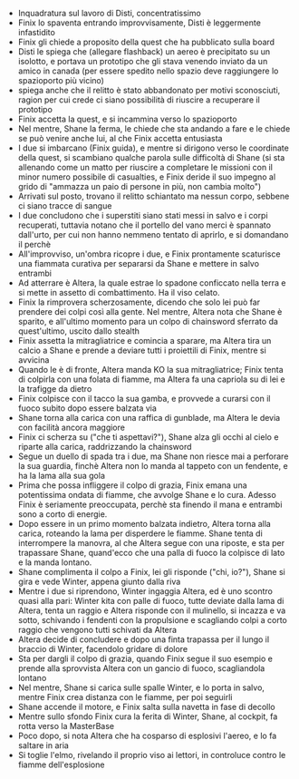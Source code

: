 
- Inquadratura sul lavoro di Disti, concentratissimo
- Finix lo spaventa entrando improvvisamente, Disti è leggermente infastidito
- Finix gli chiede a proposito della quest che ha pubblicato sulla board
- Disti le spiega che (allegare flashback) un aereo è precipitato su un isolotto, e portava un prototipo che gli stava venendo inviato da un amico in canada (per essere spedito nello spazio deve raggiungere lo spazioporto più vicino)
- spiega anche che il relitto è stato abbandonato per motivi sconosciuti, ragion per cui crede ci siano possibilità di riuscire a recuperare il prototipo
- Finix accetta la quest, e si incammina verso lo spazioporto
- Nel mentre, Shane la ferma, le chiede che sta andando a fare e le chiede se può venire anche lui, al che Finix accetta entusiasta
- I due si imbarcano (Finix guida), e mentre si dirigono verso le coordinate della quest, si scambiano qualche parola sulle difficoltà di Shane (si sta allenando come un matto per riuscire a completare le missioni con il minor numero possibile di casualties, e Finix deride il suo impegno al grido di "ammazza un paio di persone in più, non cambia molto")
- Arrivati sul posto, trovano il relitto schiantato ma nessun corpo, sebbene ci siano tracce di sangue
- I due concludono che i superstiti siano stati messi in salvo e i corpi recuperati, tuttavia notano che il portello del vano merci è spannato dall'urto, per cui non hanno nemmeno tentato di aprirlo, e si domandano il perchè
- All'improvviso, un'ombra ricopre i due, e Finix prontamente scaturisce una fiammata curativa per separarsi da Shane e mettere in salvo entrambi
- Ad atterrare è Altera, la quale estrae lo spadone conficcato nella terra e si mette in assetto di combattimento. Ha il viso celato.
- Finix la rimprovera scherzosamente, dicendo che solo lei può far prendere dei colpi così alla gente. Nel mentre, Altera nota che Shane è sparito, e all'ultimo momento para un colpo di chainsword sferrato da quest'ultimo, uscito dallo stealth
- Finix assetta la mitragliatrice e comincia a sparare, ma Altera tira un calcio a Shane e prende a deviare tutti i proiettili di Finix, mentre si avvicina
- Quando le è di fronte, Altera manda KO la sua mitragliatrice; Finix tenta di colpirla con una folata di fiamme, ma Altera fa una capriola su di lei e la trafigge da dietro
- Finix colpisce con il tacco la sua gamba, e provvede a curarsi con il fuoco subito dopo essere balzata via
- Shane torna alla carica con una raffica di gunblade, ma Altera le devia con facilità ancora maggiore
- Finix ci scherza su ("che ti aspettavi?"), Shane alza gli occhi al cielo e riparte alla carica, raddrizzando la chainsword
- Segue un duello di spada tra i due, ma Shane non riesce mai a perforare la sua guardia, finchè Altera non lo manda al tappeto con un fendente, e ha la lama alla sua gola
- Prima che possa infliggere il colpo di grazia, Finix emana una potentissima ondata di fiamme, che avvolge Shane e lo cura. Adesso Finix è seriamente preoccupata, perchè sta finendo il mana e entrambi sono a corto di energie.
- Dopo essere in un primo momento balzata indietro, Altera torna alla carica, roteando la lama per disperdere le fiamme. Shane tenta di interrompere la manovra, al che Altera segue con una riposte, e sta per trapassare Shane, quand'ecco che una palla di fuoco la colpisce di lato e la manda lontano.
- Shane complimenta il colpo a Finix, lei gli risponde ("chi, io?"), Shane si gira e vede Winter, appena giunto dalla riva
- Mentre i due si riprendono, Winter ingaggia Altera, ed è uno scontro quasi alla pari: Winter kita con palle di fuoco, tutte deviate dalla lama di Altera, tenta un raggio e Altera risponde con il mulinello, si incazza e va sotto, schivando i fendenti con la propulsione e scagliando colpi a corto raggio che vengono tutti schivati da Altera
- Altera decide di concludere e dopo una finta trapassa per il lungo il braccio di Winter, facendolo gridare di dolore
- Sta per dargli il colpo di grazia, quando Finix segue il suo esempio e prende alla sprovvista Altera con un gancio di fuoco, scagliandola lontano
- Nel mentre, Shane si carica sulle spalle Winter, e lo porta in salvo, mentre Finix crea distanza con le fiamme, per poi seguirli
- Shane accende il motore, e Finix salta sulla navetta in fase di decollo
- Mentre sullo sfondo Finix cura la ferita di Winter, Shane, al cockpit, fa rotta verso la MasterBase
- Poco dopo, si nota Altera che ha cosparso di esplosivi l'aereo, e lo fa saltare in aria
- Si toglie l'elmo, rivelando il proprio viso ai lettori, in controluce contro le fiamme dell'esplosione